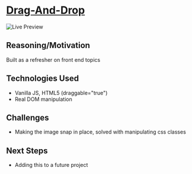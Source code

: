 # [Drag-And-Drop](https://garrettyoung510.github.io/Drag-And-Drop/)

![Live Preview](https://media.giphy.com/media/IhUKGV2g1yk4VkiyIR/giphy.gif)

## Reasoning/Motivation

Built as a refresher on front end topics

## Technologies Used
* Vanilla JS, HTML5 (draggable="true") 
* Real DOM manipulation 

## Challenges

* Making the image snap in place, solved with manipulating css classes

## Next Steps

* Adding this to a future project
